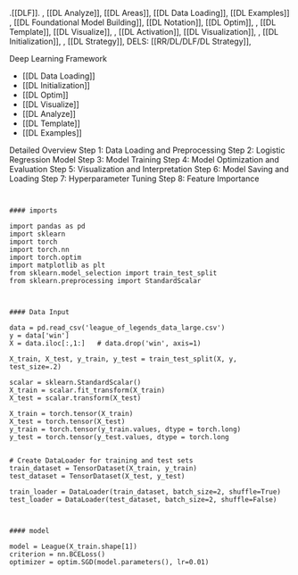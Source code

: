 .[[DLF]].
  , [[DL Analyze]], [[DL Areas]], [[DL Data Loading]], [[DL Examples]]
  , [[DL Foundational Model Building]], [[DL Notation]], [[DL Optim]], 
  , [[DL Template]], [[DL Visualize]],
  , [[DL Activation]], [[DL Visualization]],
  , [[DL Initialization]],
  , [[DL Strategy]], 
  DELS: [[RR/DL/DLF/DL Strategy]], 


Deep Learning Framework

- [[DL Data Loading]] 
- [[DL Initialization]] 
- [[DL Optim]] 
- [[DL Visualize]] 
- [[DL Analyze]] 
- [[DL Template]] 
- [[DL Examples]] 


Detailed Overview
Step 1: Data Loading and Preprocessing
Step 2: Logistic Regression Model
Step 3: Model Training
Step 4: Model Optimization and Evaluation
Step 5: Visualization and Interpretation
Step 6: Model Saving and Loading
Step 7: Hyperparameter Tuning
Step 8: Feature Importance

```


#### imports

import pandas as pd
import sklearn
import torch
import torch.nn
import torch.optim
import matplotlib as plt
from sklearn.model_selection import train_test_split
from sklearn.preprocessing import StandardScalar



#### Data Input

data = pd.read_csv('league_of_legends_data_large.csv')
y = data['win']
X = data.iloc[:,1:]   # data.drop('win', axis=1)

X_train, X_test, y_train, y_test = train_test_split(X, y, test_size=.2)

scalar = sklearn.StandardScalar()
X_train = scalar.fit_transform(X_train)
X_test = scalar.transform(X_test)

X_train = torch.tensor(X_train)
X_test = torch.tensor(X_test)
y_train = torch.tensor(y_train.values, dtype = torch.long)
y_test = torch.tensor(y_test.values, dtype = torch.long


# Create DataLoader for training and test sets
train_dataset = TensorDataset(X_train, y_train)
test_dataset = TensorDataset(X_test, y_test)

train_loader = DataLoader(train_dataset, batch_size=2, shuffle=True)
test_loader = DataLoader(test_dataset, batch_size=2, shuffle=False)



#### model

model = League(X_train.shape[1])
criterion = nn.BCELoss()
optimizer = optim.SGD(model.parameters(), lr=0.01)

```


